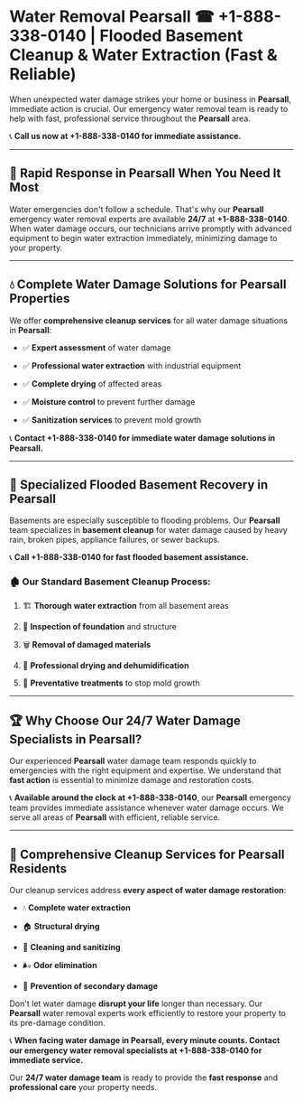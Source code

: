 # Water Removal Pearsall ☎ +1-888-338-0140 | Flooded Basement Cleanup & Water Extraction (Fast & Reliable)

When unexpected water damage strikes your home or business in **Pearsall**, immediate action is crucial. Our emergency water removal team is ready to help with fast, professional service throughout the **Pearsall** area. 

📞 **Call us now at +1-888-338-0140 for immediate assistance.**
---
## 🚀 Rapid Response in Pearsall When You Need It Most
Water emergencies don't follow a schedule. That's why our **Pearsall** emergency water removal experts are available **24/7** at **+1-888-338-0140**. When water damage occurs, our technicians arrive promptly with advanced equipment to begin water extraction immediately, minimizing damage to your property.
---
## 💧 Complete Water Damage Solutions for Pearsall Properties
We offer **comprehensive cleanup services** for all water damage situations in **Pearsall**:
- ✅ **Expert assessment** of water damage  
- ✅ **Professional water extraction** with industrial equipment  
- ✅ **Complete drying** of affected areas  
- ✅ **Moisture control** to prevent further damage  
- ✅ **Sanitization services** to prevent mold growth  
📞 **Contact +1-888-338-0140 for immediate water damage solutions in Pearsall.**
---
## 🌊 Specialized Flooded Basement Recovery in Pearsall
Basements are especially susceptible to flooding problems. Our **Pearsall** team specializes in **basement cleanup** for water damage caused by heavy rain, broken pipes, appliance failures, or sewer backups. 
📞 **Call +1-888-338-0140 for fast flooded basement assistance.**
### 🏚️ Our Standard Basement Cleanup Process:
1. 🏗️ **Thorough water extraction** from all basement areas  
2. 🔎 **Inspection of foundation** and structure  
3. 🗑️ **Removal of damaged materials**  
4. 💨 **Professional drying and dehumidification**  
5. 🚫 **Preventative treatments** to stop mold growth  
---
## 🏆 Why Choose Our 24/7 Water Damage Specialists in Pearsall?
Our experienced **Pearsall** water damage team responds quickly to emergencies with the right equipment and expertise. We understand that **fast action** is essential to minimize damage and restoration costs.
📞 **Available around the clock at +1-888-338-0140**, our **Pearsall** emergency team provides immediate assistance whenever water damage occurs. We serve all areas of **Pearsall** with efficient, reliable service.
---
## 🧹 Comprehensive Cleanup Services for Pearsall Residents
Our cleanup services address **every aspect of water damage restoration**:
- 💧 **Complete water extraction**  
- 🏠 **Structural drying**  
- 🧼 **Cleaning and sanitizing**  
- 🌬️ **Odor elimination**  
- 🚫 **Prevention of secondary damage**  
Don't let water damage **disrupt your life** longer than necessary. Our **Pearsall** water removal experts work efficiently to restore your property to its pre-damage condition.
📞 **When facing water damage in Pearsall, every minute counts. Contact our emergency water removal specialists at +1-888-338-0140 for immediate service.**
Our **24/7 water damage team** is ready to provide the **fast response** and **professional care** your property needs.
